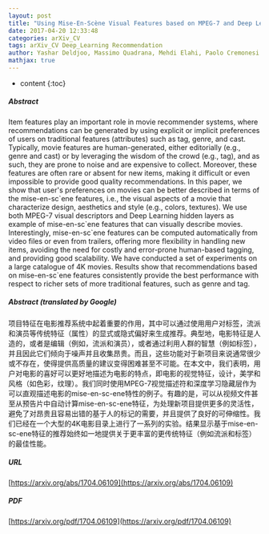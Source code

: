 ```yaml
---
layout: post
title: "Using Mise-En-Scène Visual Features based on MPEG-7 and Deep Learning for Movie Recommendation"
date: 2017-04-20 12:33:48
categories: arXiv_CV
tags: arXiv_CV Deep_Learning Recommendation
author: Yashar Deldjoo, Massimo Quadrana, Mehdi Elahi, Paolo Cremonesi
mathjax: true
---
```


* content
{:toc}

##### Abstract
Item features play an important role in movie recommender systems, where recommendations can be generated by using explicit or implicit preferences of users on traditional features (attributes) such as tag, genre, and cast. Typically, movie features are human-generated, either editorially (e.g., genre and cast) or by leveraging the wisdom of the crowd (e.g., tag), and as such, they are prone to noise and are expensive to collect. Moreover, these features are often rare or absent for new items, making it difficult or even impossible to provide good quality recommendations. In this paper, we show that user's preferences on movies can be better described in terms of the mise-en-sc\`ene features, i.e., the visual aspects of a movie that characterize design, aesthetics and style (e.g., colors, textures). We use both MPEG-7 visual descriptors and Deep Learning hidden layers as example of mise-en-sc\`ene features that can visually describe movies. Interestingly, mise-en-sc\`ene features can be computed automatically from video files or even from trailers, offering more flexibility in handling new items, avoiding the need for costly and error-prone human-based tagging, and providing good scalability. We have conducted a set of experiments on a large catalogue of 4K movies. Results show that recommendations based on mise-en-sc\`ene features consistently provide the best performance with respect to richer sets of more traditional features, such as genre and tag.

##### Abstract (translated by Google)
项目特征在电影推荐系统中起着重要的作用，其中可以通过使用用户对标签，流派和演员等传统特征（属性）的显式或隐式偏好来生成推荐。典型地，电影特征是人造的，或者是编辑（例如，流派和演员），或者通过利用人群的智慧（例如标签），并且因此它们倾向于噪声并且收集昂贵。而且，这些功能对于新项目来说通常很少或不存在，使得提供高质量的建议变得困难甚至不可能。在本文中，我们表明，用户对电影的喜好可以更好地描述为电影的特点，即电影的视觉特征，设计，美学和风格（如色彩，纹理）。我们同时使用MPEG-7视觉描述符和深度学习隐藏层作为可以直观描述电影的mise-en-sc-ene特性的例子。有趣的是，可以从视频文件甚至从预告片中自动计算mise-en-sc-ene特征，为处理新项目提供更多的灵活性，避免了对昂贵且容易出错的基于人的标记的需要，并且提供了良好的可伸缩性。我们已经在一个大型的4K电影目录上进行了一系列的实验。结果显示基于mise-en-sc-ene特征的推荐始终如一地提供关于更丰富的更传统特征（例如流派和标签）的最佳性能。

##### URL
[https://arxiv.org/abs/1704.06109](https://arxiv.org/abs/1704.06109)

##### PDF
[https://arxiv.org/pdf/1704.06109](https://arxiv.org/pdf/1704.06109)

